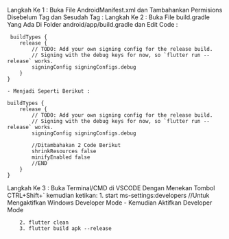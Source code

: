 Langkah Ke 1 :
    Buka File AndroidManifest.xml dan Tambahankan Permisions Disebelum Tag </manifest> dan Sesudah Tag</application> :
        <uses-permission android:name="android.permission.INTERNET"/>
Langkah Ke 2 : 
    Buka File build.gradle Yang Ada Di Folder android/app/build.gradle dan Edit Code :

     buildTypes {
        release {
            // TODO: Add your own signing config for the release build.
            // Signing with the debug keys for now, so `flutter run --release` works.
            signingConfig signingConfigs.debug
        }
    }

    - Menjadi Seperti Berikut :

    buildTypes {
        release {
            // TODO: Add your own signing config for the release build.
            // Signing with the debug keys for now, so `flutter run --release` works.
            signingConfig signingConfigs.debug

            //Ditambahakan 2 Code Berikut
            shrinkResources false
            minifyEnabled false
            //END
        }
    }
Langkah Ke 3 :
    Buka Terminal/CMD di VSCODE Dengan Menekan Tombol CTRL+Shift+` kemudian ketikan:
        1. start ms-settings:developers //Untuk Mengaktifkan Windows Developer Mode
            - Kemudian Aktifkan Developer Mode
        
        2. flutter clean
        3. flutter build apk --release

